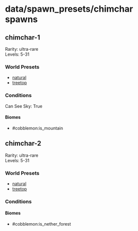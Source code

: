 # data/spawn_presets/chimchar spawns  
  
## chimchar-1  
Rarity: ultra-rare  
Levels: 5-31  
  
### World Presets  
* [natural](data/spawn_data/natural.md)  
* [treetop](data/spawn_data/treetop.md)  
  
### Conditions  
Can See Sky: True  
  
#### Biomes  
  * #cobblemon:is_mountain
  
  
## chimchar-2  
Rarity: ultra-rare  
Levels: 5-31  
  
### World Presets  
* [natural](data/spawn_data/natural.md)  
* [treetop](data/spawn_data/treetop.md)  
  
### Conditions  
  
#### Biomes  
  * #cobblemon:is_nether_forest
  
